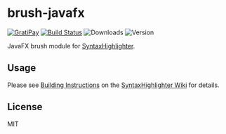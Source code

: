 # brush-javafx

[![GratiPay](https://img.shields.io/gratipay/user/alexgorbatchev.svg)](https://gratipay.com/alexgorbatchev/)
[![Build Status](https://travis-ci.org/syntaxhighlighter/brush-javafx.svg)](https://travis-ci.org/syntaxhighlighter/brush-javafx)
![Downloads](https://img.shields.io/npm/dm/brush-javafx.svg)
![Version](https://img.shields.io/npm/v/brush-javafx.svg)

JavaFX brush module for [SyntaxHighlighter](https://github.com/syntaxhighlighter/syntaxhighlighter).

## Usage

Please see [Building Instructions](https://github.com/syntaxhighlighter/syntaxhighlighter/wiki/Building) on the [SyntaxHighlighter Wiki](https://github.com/syntaxhighlighter/syntaxhighlighter/wiki) for details.

## License

MIT
